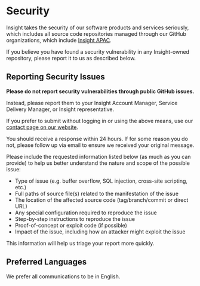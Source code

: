 # Security

Insight takes the security of our software products and services seriously, which includes all source code repositories managed through our GitHub organizations, which include [Insight APAC](https://github.com/Insight-Services-APAC).

If you believe you have found a security vulnerability in any Insight-owned repository, please report it to us as described below.

## Reporting Security Issues

**Please do not report security vulnerabilities through public GitHub issues.**

Instead, please report them to your Insight Account Manager, Service Delivery Manager, or Insight representative.

If you prefer to submit without logging in or using the above means, use our [contact page on our website](https://au.insight.com/en_AU/about/contact-us.html).

You should receive a response within 24 hours. If for some reason you do not, please follow up via email to ensure we received your original message.

Please include the requested information listed below (as much as you can provide) to help us better understand the nature and scope of the possible issue:

- Type of issue (e.g. buffer overflow, SQL injection, cross-site scripting, etc.)
- Full paths of source file(s) related to the manifestation of the issue
- The location of the affected source code (tag/branch/commit or direct URL)
- Any special configuration required to reproduce the issue
- Step-by-step instructions to reproduce the issue
- Proof-of-concept or exploit code (if possible)
- Impact of the issue, including how an attacker might exploit the issue

This information will help us triage your report more quickly.

## Preferred Languages

We prefer all communications to be in English.
